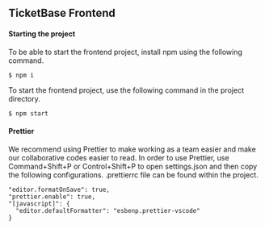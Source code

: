 ## TicketBase Frontend

#### Starting the project

To be able to start the frontend project, install npm using the following command.

```
$ npm i
```

To start the frontend project, use the following command in the project directory.

```
$ npm start
```

#### Prettier

We recommend using Prettier to make working as a team easier and make our collaborative codes easier to read. In order to use Prettier, use Command+Shift+P or Control+Shift+P to open settings.json and then copy the following configurations. .prettierrc file can be found within the project.

```
"editor.formatOnSave": true,
"prettier.enable": true,
"[javascript]": {
  "editor.defaultFormatter": "esbenp.prettier-vscode"
}
```

